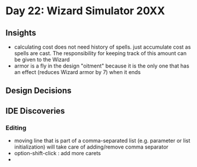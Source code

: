 # Day 22: Wizard Simulator 20XX

## Insights

- calculating cost does not need history of spells. just accumulate cost as spells are cast. The responsibility for keeping track of this amount can be given to the Wizard
- armor is a fly in the design "oitment" because it is the only one that has an effect (reduces Wizard armor by 7) when it ends 

## Design Decisions


## IDE Discoveries

### Editing
- moving line that is part of a comma-separated list (e.g. parameter or list initialization) will take care of adding/remove comma separator 
- option-shift-click : add more carets  
- 
